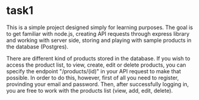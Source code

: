 # task1
This is a simple project designed simply for learning purposes. The goal is to get familiar with node.js, creating API requests through express library and working with server side, storing and playing with sample products in the database (Postgres). 

There are different kind of products stored in the database. If you wish to access the product list, to view, create, edit or delete products, you can specify the endpoint "/products/(id)" in your API request to make that possible. In order to do this, however, first of all you need to register, provinding your email and password. Then, after successfully logging in, you are free to work with the products list (view, add, edit, delete).



